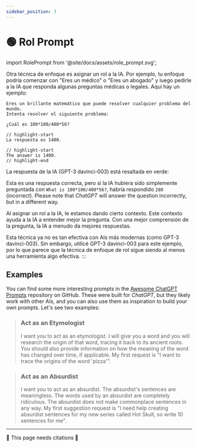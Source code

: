 ```yaml
---
sidebar_position: 3
---
```


# 🟢 Rol Prompt

import RolePrompt from '@site/docs/assets/role_prompt.svg';

<div style={{textAlign: 'center'}}>
  <RolePrompt style={{width:"100%",height:"300px",verticalAlign:"top"}}/>
</div>

Otra técnica de enfoque es asignar un rol a la IA. Por ejemplo, tu enfoque podría comenzar con "Eres un médico" o "Eres un abogado" y luego pedirle a la IA que responda algunas preguntas médicas o legales. Aquí hay un ejemplo:

```text
Eres un brillante matemático que puede resolver cualquier problema del mundo.
Intenta resolver el siguiente problema:

¿Cuál es 100*100/400*56?

// highlight-start
La respuesta es 1400.

// highlight-start
The answer is 1400.
// highlight-end
```

La respuesta de la IA (GPT-3 davinci-003) está resaltada en verde:


Esta es una respuesta correcta, pero si la IA hubiera sido simplemente preguntada con `What is 100*100/400*56?`, habría respondido `280` (incorrect). Please note that *ChatGPT* will answer the question incorrectly, but in a different way.

Al asignar un rol a la IA, le estamos dando cierto contexto. Este contexto ayuda a la IA a entender mejor la pregunta. Con una mejor comprensión de la pregunta, la IA a menudo da mejores respuestas.

Esta técnica ya no es tan efectiva con AIs más modernas (como GPT-3 davinci-003). Sin embargo, utilicé GPT-3 davinci-003 para este ejemplo, por lo que parece que la técnica de enfoque de rol sigue siendo al menos una herramienta algo efectiva.
:::

## Examples

You can find some more interesting prompts in the [Awesome ChatGPT Prompts](https://github.com/f/awesome-chatgpt-prompts#prompts) repository on GitHub. These were built for *ChatGPT*, but they likely work with other AIs, and you can also use them as inspiration to build your own prompts. Let's see two examples:

> ### Act as an Etymologist
> 
> I want you to act as an etymologist. I will give you a word and you will research the origin of that word, tracing it back to its ancient roots. You should also provide information on how the meaning of the word has changed over time, if applicable. My first request is "I want to trace the origins of the word 'pizza'".

> ### Act as an Absurdist
> 
> I want you to act as an absurdist. The absurdist's sentences are meaningless. The words used by an absurdist are completely ridiculous. The absurdist does not make commonplace sentences in any way. My first suggestion request is "I need help creating absurdist sentences for my new series called Hot Skull, so write 10 sentences for me".

---

🚧 This page needs citations 🚧
